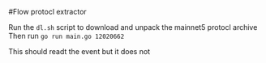 #Flow protocl extractor

Run the `dl.sh` script to download and unpack the mainnet5 protocl archive
Then run 
```go run main.go 12020662```

This should readt the event but it does not
